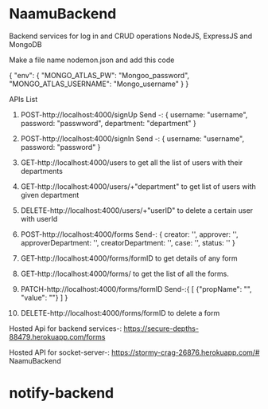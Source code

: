 # NaamuBackend
Backend services for log in and CRUD operations
NodeJS, ExpressJS and MongoDB

Make a file name nodemon.json and add this code

{
    "env": {
        "MONGO_ATLAS_PW": "Mongoo_password",
        "MONGO_ATLAS_USERNAME": "Mongo_username"
    }
}

APIs List

1. POST-http://localhost:4000/signUp
    Send -: {
        username: "username",
        password: "passwword",
        department: "department"
    }
2. POST-http://localhost:4000/signIn
    Send -: {
        username: "username",
        password: "password"
    }

3. GET-http://localhost:4000/users
    to get all the list of users with their departments

4. GET-http://localhost:4000/users/+"department"
    to get list of users with given department

5. DELETE-http://localhost:4000/users/+"userID"
    to delete a certain user with userId

6. POST-http://localhost:4000/forms
    Send-: {
        creator: '',
        approver: '',
        approverDepartment: '',
        creatorDepartment: '',
        case: '',
        status: ''
    }

7. GET-http://localhost:4000/forms/formID
    to get details of any form

8. GET-http://localhost:4000/forms/
to get the list of all the forms.

9. PATCH-http://localhost:4000/forms/formID
   Send-:{
       [
           {"propName": "", "value": ""}
       ]
   }

 10. DELETE-http://localhost:4000/forms/formID 
    to delete a form

Hosted Api for backend services-: https://secure-depths-88479.herokuapp.com/forms

Hosted API for socket-server-: https://stormy-crag-26876.herokuapp.com/# NaamuBackend
# notify-backend
